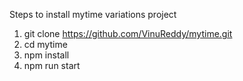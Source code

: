 
Steps to install mytime variations project

1) git clone https://github.com/VinuReddy/mytime.git
2) cd mytime
3) npm install
4) npm run start